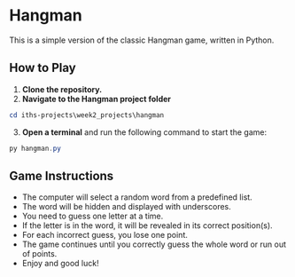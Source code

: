 # Hangman

This is a simple version of the classic Hangman game, written in Python.

## How to Play

1. **Clone the repository.**
2. **Navigate to the Hangman project folder**

```powershell
cd iths-projects\week2_projects\hangman
```

3. **Open a terminal** and run the following command to start the game:

```powershell
py hangman.py
```

## Game Instructions

- The computer will select a random word from a predefined list.
- The word will be hidden and displayed with underscores.
- You need to guess one letter at a time.
- If the letter is in the word, it will be revealed in its correct position(s).
- For each incorrect guess, you lose one point.
- The game continues until you correctly guess the whole word or run out of points.
- Enjoy and good luck!
